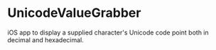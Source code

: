 UnicodeValueGrabber
===================

iOS app to display a supplied character's Unicode code point both in decimal and hexadecimal.  

